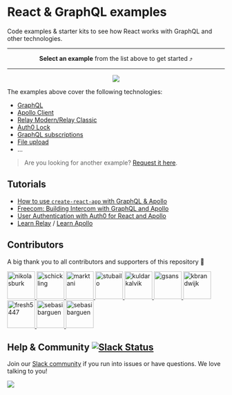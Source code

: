 # React & GraphQL examples

Code examples & starter kits to see how React works with GraphQL and other technologies.

<hr>

**<p align="center">Select an example** from the list above to get started ⤴️</p>

<hr>

<p align="center"><img src="http://imgur.com/G9mMBFT.png" /></p>

The examples above cover the following technologies:

* [GraphQL](http://graphql.org/)
* [Apollo Client](http://dev.apollodata.com/react/)
* [Relay Modern/Relay Classic](https://facebook.github.io/relay/)
* [Auth0 Lock](https://github.com/auth0/lock)
* [GraphQL subscriptions](https://www.graph.cool/docs/reference/simple-api/subscriptions-aip7oojeiv/)
* [File upload](https://www.graph.cool/docs/reference/file-handling/overview-eer4wiang0/)
* ...

> Are you looking for another example? [Request it here](https://github.com/graphcool-examples/react-graphql/issues/new).

## Tutorials

* [How to use `create-react-app` with GraphQL & Apollo](https://www.graph.cool/docs/tutorials/create-react-apps-with-apollo-client-aidae4aeg5/)
* [Freecom: Building Intercom with GraphQL and Apollo](https://www.graph.cool/docs/tutorials/freecom-overview-intercom-tutorial-e8a6ajt8ax/)
* [User Authentication with Auth0 for React and Apollo](https://www.graph.cool/docs/tutorials/react-apollo-auth0-pheiph4ooj/)
* [Learn Relay](https://www.learnrelay.org/) / [Learn Apollo](https://www.learnapollo.com/)

## Contributors

A big thank you to all contributors and supporters of this repository 💚 

<a href="https://github.com/nikolasburk/" target="_blank">
  <img src="https://github.com/nikolasburk.png?size=64" width="64" height="64" alt="nikolasburk">
</a>
<a href="https://github.com/schickling/" target="_blank">
  <img src="https://github.com/schickling.png?size=64" width="64" height="64" alt="schickling">
</a>
<a href="https://github.com/marktani/" target="_blank">
  <img src="https://github.com/marktani.png?size=64" width="64" height="64" alt="marktani">
</a>
<a href="https://github.com/stubailo/" target="_blank">
  <img src="https://github.com/stubailo.png?size=64" width="64" height="64" alt="stubailo">
</a>
<a href="https://github.com/kuldarkalvik/" target="_blank">
  <img src="https://github.com/kuldarkalvik.png?size=64" width="64" height="64" alt="kuldarkalvik">
</a>
<a href="https://github.com/gsans/" target="_blank">
  <img src="https://github.com/gsans.png?size=64" width="64" height="64" alt="gsans">
</a>
<a href="https://github.com/kbrandwijk/" target="_blank">
  <img src="https://github.com/kbrandwijk.png?size=64" width="64" height="64" alt="kbrandwijk">
</a>
<a href="https://github.com/fresh5447/" target="_blank">
  <img src="https://github.com/fresh5447.png?size=64" width="64" height="64" alt="fresh5447">
</a>
<a href="https://github.com/sebasibarguen/" target="_blank">
  <img src="https://github.com/sebasibarguen.png?size=64" width="64" height="64" alt="sebasibarguen">
</a>
<a href="https://github.com/heymartinadams/" target="_blank">
  <img src="https://github.com/heymartinadams.png?size=64" width="64" height="64" alt="sebasibarguen">
</a>

## Help & Community [![Slack Status](https://slack.graph.cool/badge.svg)](https://slack.graph.cool)

Join our [Slack community](http://slack.graph.cool/) if you run into issues or have questions. We love talking to you!

![](http://i.imgur.com/5RHR6Ku.png)
